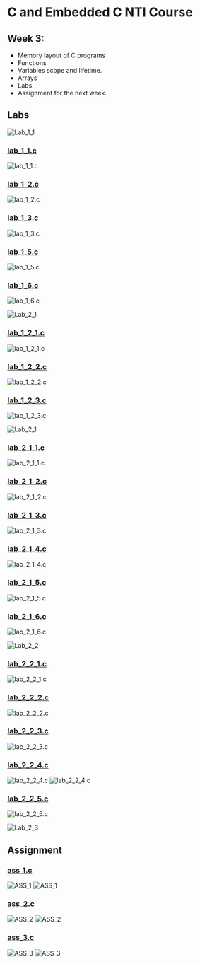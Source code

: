 # C and Embedded C NTI Course 

## Week 3:
-  Memory layout of C programs
-  Functions
-  Variables scope and lifetime.
-  Arrays
-  Labs.
-  Assignment for the next week.

## Labs
![Lab_1_1](./Week_3_Labs_ASS/Lab_1.jpg)

### [lab_1_1.c](./lab_1_1.c)
![lab_1_1.c](./lab_1_1.jpg)

### [lab_1_2.c](./lab_1_2.c)
![lab_1_2.c](./lab_1_2.jpg)

### [lab_1_3.c](./lab_1_3.c)
![lab_1_3.c](./lab_1_3.jpg)

### [lab_1_5.c](./lab_1_5.c)
![lab_1_5.c](./lab_1_5.jpg)

### [lab_1_6.c](./lab_1_6.c)
![lab_1_6.c](./lab_1_6.jpg)

![Lab_2_1](./Week_3_Labs_ASS/Lab_2_1.jpg)

### [lab_1_2_1.c](./lab_1_2_1.c)
![lab_1_2_1.c](./lab_1_2_1.jpg)

### [lab_1_2_2.c](./lab_1_2_2.c)
![lab_1_2_2.c](./lab_1_2_2.jpg)

### [lab_1_2_3.c](./lab_1_2_3.c)
![lab_1_2_3.c](./lab_1_2_3.jpg)

![Lab_2_1](./Week_3_Labs_ASS/Lab_2_2.jpg)

### [lab_2_1_1.c](./lab_2_1_1.c)
![lab_2_1_1.c](./lab_2_1_1.jpg)

### [lab_2_1_2.c](./lab_2_1_2.c)
![lab_2_1_2.c](./lab_2_1_2.jpg)

### [lab_2_1_3.c](./lab_2_1_3.c)
![lab_2_1_3.c](./lab_2_1_3.jpg)

### [lab_2_1_4.c](./lab_2_1_4.c)
![lab_2_1_4.c](./lab_2_1_4.jpg)

### [lab_2_1_5.c](./lab_2_1_5.c)
![lab_2_1_5.c](./lab_2_1_5.jpg)

### [lab_2_1_6.c](./lab_2_1_6.c)
![lab_2_1_6.c](./lab_2_1_6.jpg)

![Lab_2_2](./Week_3_Labs_ASS/Lab_2_2.jpg)

### [lab_2_2_1.c](./lab_2_2_1.c)
![lab_2_2_1.c](./lab_2_2_1.jpg)

### [lab_2_2_2.c](./lab_2_2_2.c)
![lab_2_2_2.c](./lab_2_2_2.jpg)

### [lab_2_2_3.c](./lab_2_2_3.c)
![lab_2_2_3.c](./lab_2_2_3.jpg)

### [lab_2_2_4.c](./lab_2_2_4.c)
![lab_2_2_4.c](./lab_2_2_4_1.jpg)
![lab_2_2_4.c](./lab_2_2_4_2.jpg)

### [lab_2_2_5.c](./lab_2_2_5.c)
![lab_2_2_5.c](./lab_2_2_5.jpg)

![Lab_2_3](./Week_3_Labs_ASS/Lab_2_3.jpg)



## Assignment

### [ass_1.c](./ass_1.c)
![ASS_1](./Week_3_Labs_ASS/ASS_1.jpg)
![ASS_1](./ass_1.jpg)

### [ass_2.c](./ass_2.c)
![ASS_2](./Week_3_Labs_ASS/ASS_2.jpg)
![ASS_2](./ass_2.jpg)

### [ass_3.c](./ass_3.c)
![ASS_3](./Week_3_Labs_ASS/ASS_3.jpg)
![ASS_3](./ass_3.jpg)